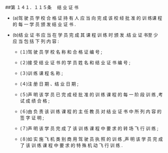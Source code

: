 ##第 １４１．１１５条 　结 业 证 书 

- (a)驾 驶 员 学 校 合 格 证 持 有 人 应 当 向 完 成 该 校 经 批 准 的 训 练课 程 的 每 一 学 员 颁 发 结 业 证 书 . 

- (b)结 业 证 书 应 当 在 学 员 完 成 其 课 程 训 练 时 颁 发 .结 业 证 书至 少 应 当 包 括 下 列 内 容 : 

  + (１)驾 驶 员 学 校 名 称 和 合 格 证 编 号 ; 

  + (２)接 受 结 业 证 书 的 学 员 姓 名 和 结 业 证 书 编 号 ; 

  + (３)训 练 课 程 名 称 ;

  + (４)注 册 日 期 、结 业 日 期 ; 

  + (５)声 明 该 学 员 已 完 成 经 批 准 的 训 练 课 程 的 每 一 阶 段 训 练 ,考试 成 绩 合 格 ; 

  + (６)由 负 责 该 训 练 课 程 的 主 任 教 员 对 结 业 证 书 中 所 列 内 容 的签 字 证 明 ; 

  + (７)声 明 该 学 员 完 成 了 该 训 练 课 程 中 要 求 的 转 场 飞 行 训 练 ;

  + (８)如 实 施 飞 机 类 别 商 用 驾 驶 员 执 照 的 训 练 ,声 明 该 学 员 完 成了 该 训 练 课 程 中 要 求 的 特 殊 机 动 飞 行 训 练 . 